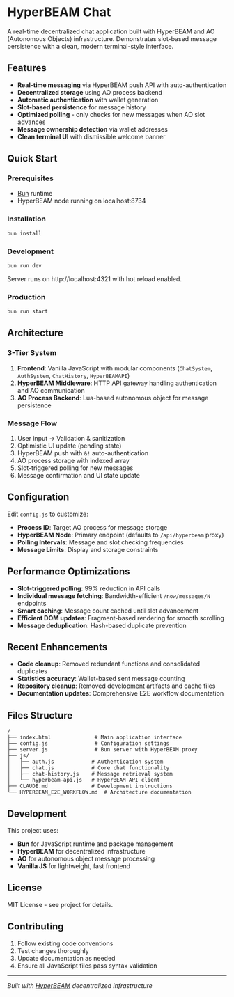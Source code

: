 # HyperBEAM Chat

A real-time decentralized chat application built with HyperBEAM and AO (Autonomous Objects) infrastructure. Demonstrates slot-based message persistence with a clean, modern terminal-style interface.

## Features

- **Real-time messaging** via HyperBEAM push API with auto-authentication
- **Decentralized storage** using AO process backend
- **Automatic authentication** with wallet generation
- **Slot-based persistence** for message history
- **Optimized polling** - only checks for new messages when AO slot advances
- **Message ownership detection** via wallet addresses
- **Clean terminal UI** with dismissible welcome banner

## Quick Start

### Prerequisites
- [Bun](https://bun.sh) runtime
- HyperBEAM node running on localhost:8734

### Installation

```bash
bun install
```

### Development

```bash
bun run dev
```

Server runs on http://localhost:4321 with hot reload enabled.

### Production

```bash
bun run start
```

## Architecture

### 3-Tier System
1. **Frontend**: Vanilla JavaScript with modular components (`ChatSystem`, `AuthSystem`, `ChatHistory`, `HyperBEAMAPI`)
2. **HyperBEAM Middleware**: HTTP API gateway handling authentication and AO communication
3. **AO Process Backend**: Lua-based autonomous object for message persistence

### Message Flow
1. User input → Validation & sanitization
2. Optimistic UI update (pending state)
3. HyperBEAM push with `&!` auto-authentication
4. AO process storage with indexed array
5. Slot-triggered polling for new messages
6. Message confirmation and UI state update

## Configuration

Edit `config.js` to customize:
- **Process ID**: Target AO process for message storage
- **HyperBEAM Node**: Primary endpoint (defaults to `/api/hyperbeam` proxy)
- **Polling Intervals**: Message and slot checking frequencies
- **Message Limits**: Display and storage constraints

## Performance Optimizations

- **Slot-triggered polling**: 99% reduction in API calls
- **Individual message fetching**: Bandwidth-efficient `/now/messages/N` endpoints
- **Smart caching**: Message count cached until slot advancement
- **Efficient DOM updates**: Fragment-based rendering for smooth scrolling
- **Message deduplication**: Hash-based duplicate prevention

## Recent Enhancements

- **Code cleanup**: Removed redundant functions and consolidated duplicates
- **Statistics accuracy**: Wallet-based sent message counting
- **Repository cleanup**: Removed development artifacts and cache files
- **Documentation updates**: Comprehensive E2E workflow documentation

## Files Structure

```
/
├── index.html              # Main application interface
├── config.js               # Configuration settings
├── server.js               # Bun server with HyperBEAM proxy
├── js/
│   ├── auth.js            # Authentication system
│   ├── chat.js            # Core chat functionality  
│   ├── chat-history.js    # Message retrieval system
│   └── hyperbeam-api.js   # HyperBEAM API client
├── CLAUDE.md              # Development instructions
└── HYPERBEAM_E2E_WORKFLOW.md  # Architecture documentation
```

## Development

This project uses:
- **Bun** for JavaScript runtime and package management
- **HyperBEAM** for decentralized infrastructure
- **AO** for autonomous object message processing
- **Vanilla JS** for lightweight, fast frontend

## License

MIT License - see project for details.

## Contributing

1. Follow existing code conventions
2. Test changes thoroughly
3. Update documentation as needed
4. Ensure all JavaScript files pass syntax validation

---

*Built with [HyperBEAM](https://hyperbeam.com) decentralized infrastructure*